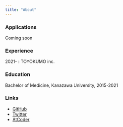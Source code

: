 ```yaml
---
title: "About"
---
```


### Applications

Coming soon

### Experience

2021- : TOYOKUMO inc.

### Education

Bachelor of Medicine, Kanazawa University, 2015-2021

### Links

- [GitHub](https://github.com/motoshira)
- [Twitter](https://twitter.com/darjeeling743)
- [AtCoder](https://atcoder.jp/users/motoshira)

